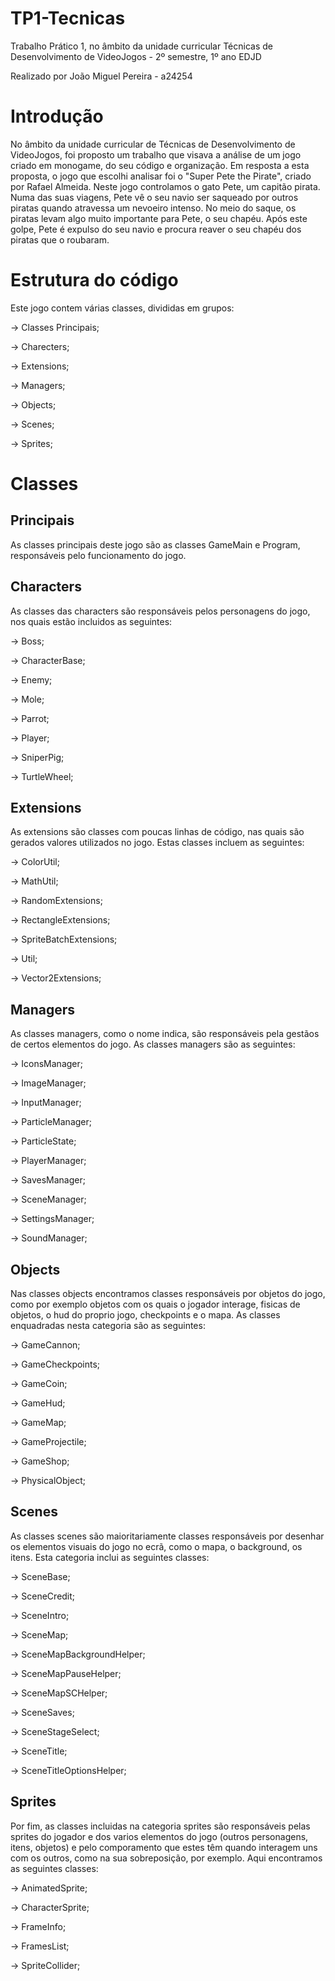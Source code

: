 # TP1-Tecnicas
Trabalho Prático 1, no âmbito da unidade curricular Técnicas de Desenvolvimento de VideoJogos - 2º semestre, 1º ano EDJD

Realizado por João Miguel Pereira - a24254

# Introdução
No âmbito da unidade curricular de Técnicas de Desenvolvimento de VideoJogos, foi proposto um trabalho que visava a análise de um jogo criado em monogame, do seu código e organização. Em resposta a esta proposta, o jogo que escolhi analisar foi o "Super Pete the Pirate", criado por Rafael Almeida. Neste jogo controlamos o gato Pete, um capitão pirata. Numa das suas viagens, Pete vê o seu navio ser saqueado por outros piratas quando atravessa um nevoeiro intenso. No meio do saque, os piratas levam algo muito importante para Pete, o seu chapéu. Após este golpe, Pete é expulso do seu navio e procura reaver o seu chapéu dos piratas que o roubaram.

# Estrutura do código
Este jogo contem várias classes, divididas em grupos:

-> Classes Principais;

-> Charecters;

-> Extensions;

-> Managers;

-> Objects;

-> Scenes;

-> Sprites;

# Classes

## Principais

As classes principais deste jogo são as classes GameMain e Program, responsáveis pelo funcionamento do jogo.

## Characters

As classes das characters são responsáveis pelos personagens do jogo, nos quais estão incluidos as seguintes:

-> Boss;

-> CharacterBase;

-> Enemy;

-> Mole;

-> Parrot;

-> Player;

-> SniperPig;

-> TurtleWheel;

## Extensions

As extensions são classes com poucas linhas de código, nas quais são gerados valores utilizados no jogo. Estas classes incluem as seguintes:

-> ColorUtil;

-> MathUtil;

-> RandomExtensions;

-> RectangleExtensions;

-> SpriteBatchExtensions;

-> Util;

-> Vector2Extensions;

## Managers

As classes managers, como o nome indica, são responsáveis pela gestãos de certos elementos do jogo. As classes managers são as seguintes:

-> IconsManager;

-> ImageManager;

-> InputManager;

-> ParticleManager;

-> ParticleState;

-> PlayerManager;

-> SavesManager;

-> SceneManager;

-> SettingsManager;

-> SoundManager;

## Objects

Nas classes objects encontramos classes responsáveis por objetos do jogo, como por exemplo objetos com os quais o jogador interage, fisicas de objetos, o hud do proprio jogo, checkpoints e o mapa. As classes enquadradas nesta categoria são as seguintes:

-> GameCannon;

-> GameCheckpoints;

-> GameCoin;

-> GameHud;

-> GameMap;

-> GameProjectile;

-> GameShop;

-> PhysicalObject;

## Scenes

As classes scenes são maioritariamente classes responsáveis por desenhar os elementos visuais do jogo no ecrã, como o mapa, o background, os itens. Esta categoria inclui as seguintes classes:

-> SceneBase;

-> SceneCredit;

-> SceneIntro;

-> SceneMap;

-> SceneMapBackgroundHelper;

-> SceneMapPauseHelper;

-> SceneMapSCHelper;

-> SceneSaves;

-> SceneStageSelect;

-> SceneTitle;

-> SceneTitleOptionsHelper;

## Sprites

Por fim, as classes incluidas na categoria sprites são responsáveis pelas sprites do jogador e dos varios elementos do jogo (outros personagens, itens, objetos) e pelo comporamento que estes têm quando interagem uns com os outros, como na sua sobreposição, por exemplo. Aqui encontramos as seguintes classes:

-> AnimatedSprite;

-> CharacterSprite;

-> FrameInfo;

-> FramesList;

-> SpriteCollider;
